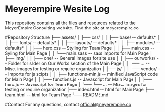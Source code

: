 # Meyerempire Wesite Log
This repository contains all the files and resources related to the MeyerEmpire Consulting website.
Find the site at meyerempire.co

#Repository Structure
├── assets/
│   ├── css/
│   │   ├── base/ -- defaults*
│   │   ├── fonts/ -- defaults*
│   │   ├── layouts/ -- defaults*
│   │   ├── modules/ -- defaults*
│   │   ├── hero.css -- Styling for Team Page
│   │   ├── main.css -- Syling for Main Page
│   │   └── main.sass -- sass imports for Main Page
│   ├── img/
│   │   ├── one/ -- General images for site use
│   │   ├── ourworks/ -- Folder for slider on Our Works section of the Main Page
│   │   └── ... -- Misc. images for testing or require organization 
│   ├── js/
│   │   ├── vendor/ -- Imports for js scipts
│   │   ├── functions-min.js -- minified JavaScript code for Main Page
│   │   ├── functions.js -- Javascript for Main Page
│   │   ├── hero.js -- Javascript for Team Page
│   └── └── ... -- Misc. images for testing or require organization 
├── index.html -- html for Main Page
├── team.html -- html for Team Page
└── README.md 

#Contact
For any questions, contact official@meyerempire.co 
